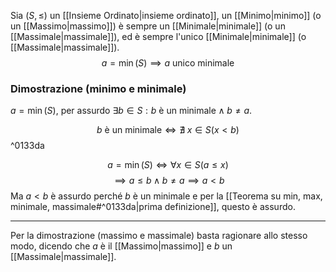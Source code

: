 Sia $(S, \leq)$ un [[Insieme Ordinato|insieme ordinato]], un [[Minimo|minimo]] (o un [[Massimo|massimo]]) è sempre un [[Minimale|minimale]] (o un [[Massimale|massimale]]), ed è sempre l'unico [[Minimale|minimale]] (o [[Massimale|massimale]]).
$$a = \min(S) \implies a \text{ unico minimale}$$
### Dimostrazione (minimo e minimale)
$a = \min(S)$, per assurdo $\exists b \in S: b \text{ è un minimale} \land b \neq a$.

$$b \text{ è un minimale} \iff \nexists \; x \in S(x < b)$$ ^0133da

$$a = \min(S) \iff \forall x \in S (a \leq x)$$
$$\implies a \leq b \land b \neq a \implies a<b$$
Ma $a<b$ è assurdo perché $b$ è un minimale e per la [[Teorema su min, max, minimale, massimale#^0133da|prima definizione]], questo è assurdo.

---
Per la dimostrazione (massimo e massimale) basta ragionare allo stesso modo, dicendo che $a$ è il [[Massimo|massimo]] e $b$ un [[Massimale|massimale]].